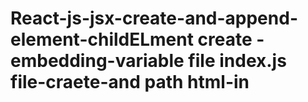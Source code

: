 # React-js-jsx-create-and-append-element-childELment create - embedding-variable file index.js file-craete-and path html-in
